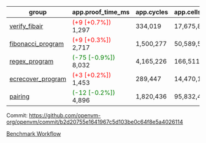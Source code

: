 | group | app.proof_time_ms | app.cycles | app.cells_used | leaf.proof_time_ms | leaf.cycles | leaf.cells_used |
| -- | -- | -- | -- | -- | -- | -- |
| [verify_fibair](https://github.com/openvm-org/openvm/blob/benchmark-results/benchmarks-pr/1578/verify_fibair-b2d20755e1641967c5d103be0c64f8e5a4026114.md) |<span style='color: red'>(+9 [+0.7%])</span> 1,297 |  334,019 |  17,675,822 |- | - | - |
| [fibonacci_program](https://github.com/openvm-org/openvm/blob/benchmark-results/benchmarks-pr/1578/fibonacci-b2d20755e1641967c5d103be0c64f8e5a4026114.md) |<span style='color: red'>(+9 [+0.3%])</span> 2,717 |  1,500,277 |  50,589,503 |- | - | - |
| [regex_program](https://github.com/openvm-org/openvm/blob/benchmark-results/benchmarks-pr/1578/regex-b2d20755e1641967c5d103be0c64f8e5a4026114.md) |<span style='color: green'>(-75 [-0.9%])</span> 8,032 |  4,165,226 |  166,511,152 |- | - | - |
| [ecrecover_program](https://github.com/openvm-org/openvm/blob/benchmark-results/benchmarks-pr/1578/ecrecover-b2d20755e1641967c5d103be0c64f8e5a4026114.md) |<span style='color: red'>(+3 [+0.2%])</span> 1,453 |  289,447 |  14,470,186 |- | - | - |
| [pairing](https://github.com/openvm-org/openvm/blob/benchmark-results/benchmarks-pr/1578/pairing-b2d20755e1641967c5d103be0c64f8e5a4026114.md) |<span style='color: green'>(-12 [-0.2%])</span> 4,896 |  1,820,436 |  95,832,407 |- | - | - |


Commit: https://github.com/openvm-org/openvm/commit/b2d20755e1641967c5d103be0c64f8e5a4026114

[Benchmark Workflow](https://github.com/openvm-org/openvm/actions/runs/14459868121)
